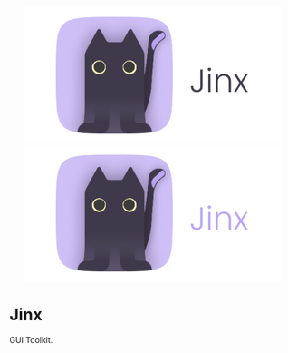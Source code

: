 <p align="center">
    <img src="/docs/images/JinxLightMode.png#gh-light-mode-only" height="240"/>
    <img src="/docs/images/JinxDarkMode.png#gh-dark-mode-only" height="240"/>
</p>

#
# Jinx
GUI Toolkit.
